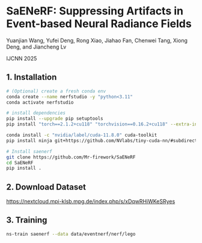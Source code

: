 # SaENeRF: Suppressing Artifacts in Event-based Neural Radiance Fields

Yuanjian Wang, Yufei Deng, Rong Xiao, Jiahao Fan, Chenwei Tang, Xiong Deng, and Jiancheng Lv

IJCNN 2025
## 1. Installation
```bash
# (Optional) create a fresh conda env
conda create --name nerfstudio -y "python<3.11"
conda activate nerfstudio

# install dependencies
pip install --upgrade pip setuptools
pip install "torch==2.1.2+cu118" "torchvision==0.16.2+cu118" --extra-index-url https://download.pytorch.org/whl/cu118

conda install -c "nvidia/label/cuda-11.8.0" cuda-toolkit
pip install ninja git+https://github.com/NVlabs/tiny-cuda-nn/#subdirectory=bindings/torch

# Install saenerf
git clone https://github.com/Mr-firework/SaENeRF
cd SaENeRF
pip install .
```

## 2. Download Dataset
https://nextcloud.mpi-klsb.mpg.de/index.php/s/xDqwRHiWKeSRyes

## 3. Training
```bash
ns-train saenerf --data data/eventnerf/nerf/lego
```
